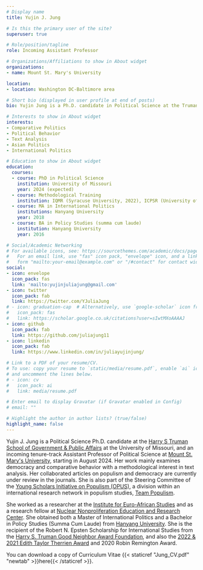 ```yaml
---
# Display name
title: Yujin J. Jung

# Is this the primary user of the site?
superuser: true

# Role/position/tagline
role: Incoming Assistant Professor

# Organizations/Affiliations to show in About widget
organizations:
- name: Mount St. Mary's University 

location:
- location: Washington DC-Baltimore area

# Short bio (displayed in user profile at end of posts)
bio: Yujin Jung is a Ph.D. candidate in Political Science at the Truman School of Government and Public Affairs, University of Missouri, and an incoming Assistant Professor in the Department of Political Science at Mount St. Mary's University. 

# Interests to show in About widget
interests:
- Comparative Politics
- Political Behavior
- Text Analysis
- Asian Politics
- International Politics

# Education to show in About widget
education:
  courses:
  - course: PhD in Political Science
    institution: University of Missouri
    year: 2024 (expected)
  - course: Methodological Training 
    institution: IQMR (Syracuse University, 2022), ICPSR (University of Michigan, 2021), SICSS (Rutgers University, 2020)
  - course: MA in International Politics
    institutions: Hanyang University
    year: 2018
  - course: BA in Policy Studies (summa cum laude)
    institution: Hanyang University
    year: 2016

# Social/Academic Networking
# For available icons, see: https://sourcethemes.com/academic/docs/page-builder/#icons
#   For an email link, use "fas" icon pack, "envelope" icon, and a link in the
#   form "mailto:your-email@example.com" or "/#contact" for contact widget.
social:
- icon: envelope
  icon_pack: fas
  link: 'mailto:yujinjuliajung@gmail.com'
- icon: twitter
  icon_pack: fab
  link: https://twitter.com/YJuliaJung
# - icon: graduation-cap  # Alternatively, use `google-scholar` icon from `ai` icon pack
#   icon_pack: fas
#   link: https://scholar.google.co.uk/citations?user=sIwtMXoAAAAJ
- icon: github
  icon_pack: fab
  link: https://github.com/juliajung11
- icon: linkedin
  icon_pack: fab
  link: https://www.linkedin.com/in/juliayujinjung/

# Link to a PDF of your resume/CV.
# To use: copy your resume to `static/media/resume.pdf`, enable `ai` icons in `params.toml`, 
# and uncomment the lines below.
# - icon: cv
#   icon_pack: ai
#   link: media/resume.pdf

# Enter email to display Gravatar (if Gravatar enabled in Config)
# email: ""

# Highlight the author in author lists? (true/false)
highlight_name: false
--- 
```


Yujin J. Jung is a Political Science Ph.D. candidate at the [Harry S Truman School of Government & Public Affairs](https://truman.missouri.edu) at the University of Missouri, and an incoming tenure-track Assistant Professor of Political Science at [Mount St. Mary's University](https://msmary.edu/), starting in August 2024. Her work mainly examines democracy and comparative behavior with a methodological interest in text analysis. Her collaborated articles on populism and democracy are currently under review in the journals. She is also part of the Steering Committee of the [Young Scholars Initiative on Populism (OPUS)](https://populism.byu.edu/directory/yujin-julia-jung), a division within an international research network in populism studies, [Team Populism](https://populism.byu.edu/).

She worked as a researcher at the [Institute for Euro-African Studies](http://africa.hanyang.ac.kr/eng/) and as a research fellow at [Nuclear Nonproliferation Education and Research Center](http://nerec.or.kr/). She obtained both a Master of International Politics and a Bachelor in Policy Studies (Summa Cum Laude) from [Hanyang University](https://www.hanyang.ac.kr/web/eng). She is the recipient of the Robert N. Epsten Scholarship for International Studies from the [Harry S. Truman Good Neighbor Award Foundation](https://trumanaward.org/), and also the [2022 & 2021 Edith Taylor Therrien Award](https://truman.missouri.edu/news/39th-annual-awards-reception) and 2020 Robin Remington Award. 

You can download a copy of Curriculum Vitae {{< staticref "Jung_CV.pdf" "newtab" >}}here{{< /staticref >}}.

